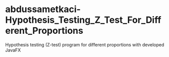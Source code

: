 # abdussametkaci-Hypothesis_Testing_Z_Test_For_Different_Proportions
Hypothesis testing (Z-test) program for different proportions with developed JavaFX
